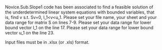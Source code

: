 Novice.Sub.Slope1 code has been associated to find a feasible solution of the underdetermined linear system equations with bounded variables, that is,
find v
s.t. Sv=0,
     l_1<v<u_1.
Please set your file name, your sheet and your data range for matrix S on lines 7-9.
Please set  your data range for lower bound vector l_1 on the line 17.
Please set  your data range for lower bound vector u_1 on the line 23.

Input files must be in .xlsx (or .xls) format.

